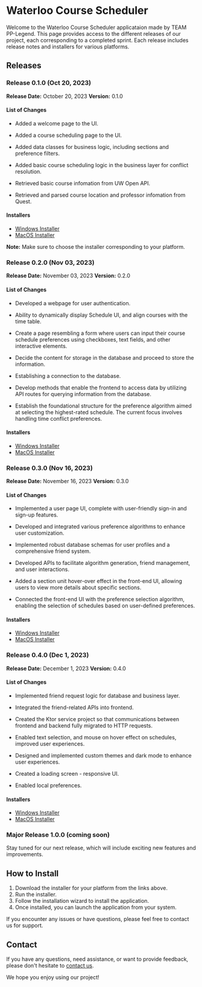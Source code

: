 # Waterloo Course Scheduler

Welcome to the Waterloo Course Scheduler applicataion made by TEAM PP-Legend. This page provides access to the different releases of our project, each corresponding to a completed sprint. Each release includes release notes and installers for various platforms.

## Releases

### Release 0.1.0 (Oct 20, 2023)

**Release Date:** October 20, 2023
**Version:** 0.1.0

#### List of Changes

* Added a welcome page to the UI.

* Added a course scheduling page to the UI.

* Added data classes for business logic, including sections and preference filters.

* Added basic course scheduling logic in the business layer for conflict resolution.

* Retrieved basic course infomation from UW Open API.

* Retrieved and parsed course location and professor infomation from Quest.

#### Installers

- [Windows Installer](https://git.uwaterloo.ca/q258wu/pplegend-project/-/raw/main/releases/0.1.0/course-scheduler-0.1.0.msi)
- [MacOS Installer](https://git.uwaterloo.ca/q258wu/pplegend-project/-/raw/main/releases/0.1.0/course-scheduler-0.1.0.msi?ref_type=heads)

**Note:** Make sure to choose the installer corresponding to your platform.

### Release 0.2.0 (Nov 03, 2023)

**Release Date:** November 03, 2023
**Version:** 0.2.0

#### List of Changes

* Developed a webpage for user authentication.

* Ability to dynamically display Schedule UI, and align courses with the time table.

* Create a page resembling a form where users can input their course schedule preferences using checkboxes, text fields, and other interactive elements.

* Decide the content for storage in the database and proceed to store the information.

* Establishing a connection to the database.

* Develop methods that enable the frontend to access data by utilizing API routes for querying information from the database.

* Establish the foundational structure for the preference algorithm aimed at selecting the highest-rated schedule. The current focus involves handling time conflict preferences.

#### Installers

- [Windows Installer](https://git.uwaterloo.ca/q258wu/pplegend-project/-/raw/main/releases/0.2.0/course-scheduler-0.2.0.msi)
- [MacOS Installer](https://git.uwaterloo.ca/q258wu/pplegend-project/-/raw/main/releases/0.2.0/course-scheduler-0.2.0.msi?ref_type=heads)

### Release 0.3.0 (Nov 16, 2023)

**Release Date:** November 16, 2023
**Version:** 0.3.0

#### List of Changes

 * Implemented a user page UI, complete with user-friendly sign-in and sign-up features.

 * Developed and integrated various preference algorithms to enhance user customization.

 * Implemented robust database schemas for user profiles and a comprehensive friend system.

 * Developed APIs to facilitate algorithm generation, friend management, and user interactions.

 * Added a section unit hover-over effect in the front-end UI, allowing users to view more details about specific sections.

 * Connected the front-end UI with the preference selection algorithm, enabling the selection of schedules based on user-defined preferences.

#### Installers

- [Windows Installer](https://git.uwaterloo.ca/q258wu/pplegend-project/-/raw/main/releases/0.3.0/course-scheduler-0.3.0.msi)
- [MacOS Installer](https://git.uwaterloo.ca/q258wu/pplegend-project/-/raw/main/releases/0.3.0/course-scheduler-0.3.0.dmg?ref_type=heads)

### Release 0.4.0 (Dec 1, 2023)

**Release Date:** December 1, 2023
**Version:** 0.4.0

#### List of Changes

 * Implemented friend request logic for database and business layer.

 * Integrated the friend-related APIs into frontend.

 * Created the Ktor service project so that communications between frontend and backend fully migrated to HTTP requests.

 * Enabled text selection, and mouse on hover effect on schedules, improved user experiences.

 * Designed and implemented custom themes and dark mode to enhance user experiences.

 * Created a loading screen - responsive UI.

 * Enabled local preferences.

#### Installers

- [Windows Installer](https://git.uwaterloo.ca/q258wu/pplegend-project/-/raw/main/releases/0.4.0/course-scheduler-0.4.0.msi)
- [MacOS Installer](https://git.uwaterloo.ca/q258wu/pplegend-project/-/raw/main/releases/0.3.0/course-scheduler-0.3.0.dmg?ref_type=heads)

### Major Release 1.0.0 (coming soon)

Stay tuned for our next release, which will include exciting new features and improvements.

## How to Install

1. Download the installer for your platform from the links above.
2. Run the installer.
3. Follow the installation wizard to install the application.
4. Once installed, you can launch the application from your system.

<!-- This is a comment. It won't be visible when rendered. 
For additional information on installation, troubleshooting, and usage instructions, please refer to the [Documentation](docs/).
-->

If you encounter any issues or have questions, please feel free to contact us for support.

## Contact

If you have any questions, need assistance, or want to provide feedback, please don't hesitate to [contact us](mailto:nobody@pp-legend.com).

We hope you enjoy using our project!


